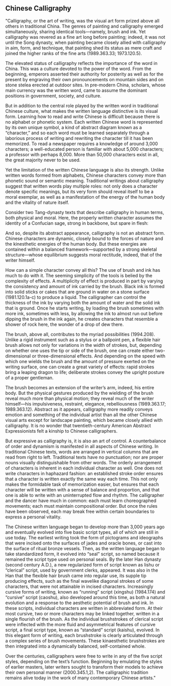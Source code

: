 ## Chinese Calligraphy ##
"Calligraphy, or the art of writing, was the visual art form prized above all others in traditional China. The genres of painting and calligraphy emerged simultaneously, sharing identical tools—namely, brush and ink. Yet calligraphy was revered as a fine art long before painting; indeed, it was not until the Song dynasty, when painting became closely allied with calligraphy in aim, form, and technique, that painting shed its status as mere craft and joined the higher ranks of the fine arts (1989.363.33; 1973.120.5).

The elevated status of calligraphy reflects the importance of the word in China. This was a culture devoted to the power of the word. From the beginning, emperors asserted their authority for posterity as well as for the present by engraving their own pronouncements on mountain sides and on stone stelea erected at outdoor sites. In pre-modern China, scholars, whose main currency was the written word, came to assume the dominant positions in government, society, and culture.

But in addition to the central role played by the written word in traditional Chinese culture, what makes the written language distinctive is its visual form. Learning how to read and write Chinese is difficult because there is no alphabet or phonetic system. Each written Chinese word is represented by its own unique symbol, a kind of abstract diagram known as a “character,” and so each word must be learned separately through a laborious process of writing and rewriting the character till it has been memorized. To read a newspaper requires a knowledge of around 3,000 characters; a well-educated person is familiar with about 5,000 characters; a professor with perhaps 8,000. More than 50,000 characters exist in all, the great majority never to be used.

Yet the limitation of the written Chinese language is also its strength. Unlike written words formed from alphabets, Chinese characters convey more than phonetic sound or semantic meaning. Traditional writings about calligraphy suggest that written words play multiple roles: not only does a character denote specific meanings, but its very form should reveal itself to be a moral exemplar, as well as a manifestation of the energy of the human body and the vitality of nature itself.

Consider two Tang-dynasty texts that describe calligraphy in human terms, both physical and moral. Here, the properly written character assumes the identity of a Confucian sage, strong in backbone, but spare in flesh:

And so, despite its abstract appearance, calligraphy is not an abstract form. Chinese characters are dynamic, closely bound to the forces of nature and the kinesthetic energies of the human body. But these energies are contained within a balanced framework—supported by a strong skeletal structure—whose equilibrium suggests moral rectitude, indeed, that of the writer himself.

How can a simple character convey all this? The use of brush and ink has much to do with it. The seeming simplicity of the tools is belied by the complexity of effects. A multiplicity of effect is produced in part by varying the consistency and amount of ink carried by the brush. Black ink is formed into solid sticks or cakes that are ground in water on a stone surface (1981.120.1a-c) to produce a liquid. The calligrapher can control the thickness of the ink by varying both the amount of water and the solid ink that is ground. Once he starts writing, by loading the brush sometimes with more ink, sometimes with less, by allowing the ink to almost run out before dipping the brush in the ink again, he creates characters that resemble a shower of rock here, the wonder of a drop of dew there.

The brush, above all, contributes to the myriad possibilities (1994.208). Unlike a rigid instrument such as a stylus or a ballpoint pen, a flexible hair brush allows not only for variations in the width of strokes, but, depending on whether one uses the tip or side of the brush, one can create either two-dimensional or three-dimensional effects. And depending on the speed with which one wields the brush and the amount of pressure exerted on the writing surface, one can create a great variety of effects: rapid strokes bring a leaping dragon to life; deliberate strokes convey the upright posture of a proper gentleman.

The brush becomes an extension of the writer’s arm, indeed, his entire body. But the physical gestures produced by the wielding of the brush reveal much more than physical motion; they reveal much of the writer himself—his impulsiveness, restraint, elegance, rebelliousness (1989.363.17; 1989.363.12). Abstract as it appears, calligraphy more readily conveys emotion and something of the individual artist than all the other Chinese visual arts except for landscape painting, which became closely allied with calligraphy. It is no wonder that twentieth-century American Abstract Expressionists felt a kinship to Chinese calligraphers.

But expressive as calligraphy is, it is also an art of control. A counterbalance of order and dynamism is manifested in all aspects of Chinese writing. In traditional Chinese texts, words are arranged in vertical columns that are read from right to left. Traditional texts have no punctuation; nor are proper nouns visually distinguishable from other words. The orderly arrangement of characters is inherent in each individual character as well. One does not write characters in haphazard fashion: an established stroke order ensures that a character is written exactly the same way each time. This not only makes the formidable task of memorization easier, but ensures that each character will be written with a sense of balance and proportion, and that one is able to write with an uninterrupted flow and rhythm. The calligrapher and the dancer have much in common: each must learn choreographed movements; each must maintain compositional order. But once the rules have been observed, each may break free within certain boundaries to express a personal vitality.

The Chinese written language began to develop more than 3,000 years ago and eventually evolved into five basic script types, all of which are still in use today. The earliest writing took the form of pictograms and ideographs that were incised onto the surfaces of jades and oracle bones, or cast into the surface of ritual bronze vessels. Then, as the written language began to take standardized form, it evolved into “seal” script, so named because it remained the script type used on personal seals. By the later Han dynasty (second century A.D.), a new regularized form of script known as lishu or “clerical” script, used by government clerks, appeared. It was also in the Han that the flexible hair brush came into regular use, its supple tip producing effects, such as the final wavelike diagonal strokes of some characters, that were not attainable in incised characters. Increasingly cursive forms of writing, known as “running” script (xingshu) (1984.174) and “cursive” script (caoshu), also developed around this time, as both a natural evolution and a response to the aesthetic potential of brush and ink. In these scripts, individual characters are written in abbreviated form. At their most cursive, two or more characters may be linked together, written in a single flourish of the brush. As the individual brushstrokes of clerical script were inflected with the more fluid and asymmetrical features of cursive script, a final script type, known as “standard” script (kaishu), evolved. In this elegant form of writing, each brushstroke is clearly articulated through a complex series of brush movements. These kinaesthetic brushstrokes are then integrated into a dynamically balanced, self-contained whole.

Over the centuries, calligraphers were free to write in any of the five script styles, depending on the text’s function. Beginning by emulating the styles of earlier masters, later writers sought to transform their models to achieve their own personal manner (2000.345.1,2). The calligraphic tradition remains alive today in the work of many contemporary Chinese artists."

